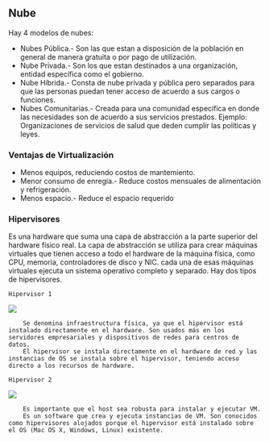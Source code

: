 ## Nube
Hay 4 modelos de nubes:
- Nubes Pública.- Son las que estan a disposición de la población en general de manera gratuita o por pago de utilización.
- Nube Privada.- Son los que estan destinados a una organización, entidad específica como el gobierno.
- Nube Híbrida.- Consta de nube privada y pública pero separados para que las personas puedan tener acceso de acuerdo a sus cargos o funciones.
- Nubes Comunitarias.- Creada para una comunidad específica en donde las necesidades son de acuerdo a sus servicios prestados. Ejemplo: Organizaciones de servicios de salud que deden cumplir las políticas y leyes.
### Ventajas de Virtualización
- Menos equipos, reduciendo costos de mantemiento.
- Menor consumo de enregía.- Reduce costos mensuales de alimentación y refrigeración.
- Menos espacio.- Reduce el espacio requerido
### Hipervisores
Es una hardware que suma una capa de abstracción a la parte superior del hardware físico real. La capa de abstracción se utiliza para crear máquinas virtuales que tienen acceso a todo el hardware de la máquina física, como CPU, memoria, controladores de disco y NIC. cada una de esas máquinas virtuales ejecuta un sistema operativo completo y separado.
Hay dos tipos de hipervisores.

	Hipervisor 1
![](/img/img_diseño_red/img_hipervisor/herpv1.png)

		Se denomina infraestructura física, ya que el hipervisor está instalado directamente en el hardware. Son usados más en los servidores empresariales y dispositivos de redes para centros de datos.
		El hipervisor se instala directamente en el hardware de red y las instancias de OS se instala sobre el hipervisor, teniendo acceso directo a los recursos de hardware.

	Hipervisor 2

![](/img/img_diseño_red/img_hipervisor/hiperv2.png)

		Es importante que el host sea robusta para instalar y ejecutar VM.
		Es un software que crea y ejecuta instancias de VM. Son conocidos como hipervisores alojados porque el hipervisor está instalado sobre el OS (Mac OS X, Windows, Linux) existente.